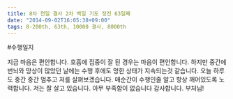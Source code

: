 ```yaml
---
title: 8차 천일 결사 2차 백일 기도 정진 63일째
date: "2014-09-02T16:05:38+09:00"
tags: 8-200th, 63th, 10000 결사, 8000th
---
```


#수행일지

지금 마음은 편안합니다. 호흡에 집중이 잘 된 경우는 마음이 편안합니다. 하지만 중간에 번뇌와 망상이 많았던 날에는 수행 후에도 멍한 상태가 지속되는것 같습니다. 오늘 하루도 중간 중간 멈추고 저를 살펴보겠습니다. 매순간이 수행인줄 알고 항상 깨어있도록 노력합니다. 저는 잘 살고 있습니다. 아무 부족함이 없습니다 감사합니다. 부처님!
